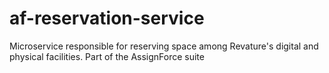 # af-reservation-service
Microservice responsible for reserving space among Revature's digital and physical facilities. Part of the AssignForce suite
